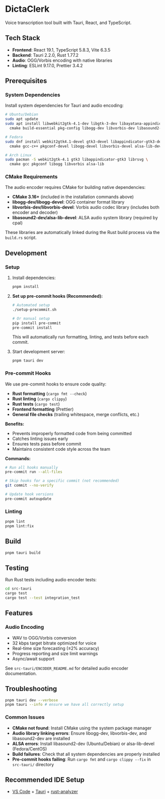 # DictaClerk

Voice transcription tool built with Tauri, React, and TypeScript.

## Tech Stack

- **Frontend**: React 19.1, TypeScript 5.8.3, Vite 6.3.5
- **Backend**: Tauri 2.2.0, Rust 1.77.2
- **Audio**: OGG/Vorbis encoding with native libraries
- **Linting**: ESLint 9.17.0, Prettier 3.4.2

## Prerequisites

### System Dependencies

Install system dependencies for Tauri and audio encoding:

```bash
# Ubuntu/Debian
sudo apt update
sudo apt install libwebkit2gtk-4.1-dev libgtk-3-dev libayatana-appindicator3-dev librsvg2-dev \
  cmake build-essential pkg-config libogg-dev libvorbis-dev libasound2-dev

# Fedora
sudo dnf install webkit2gtk4.1-devel gtk3-devel libappindicator-gtk3-devel librsvg2-devel \
  cmake gcc-c++ pkgconf-devel libogg-devel libvorbis-devel alsa-lib-devel

# Arch Linux
sudo pacman -S webkit2gtk-4.1 gtk3 libappindicator-gtk3 librsvg \
  cmake gcc pkgconf libogg libvorbis alsa-lib
```

### CMake Requirements

The audio encoder requires CMake for building native dependencies:

- **CMake 3.16+** (included in the installation commands above)
- **libogg-dev/libogg-devel**: OGG container format library
- **libvorbis-dev/libvorbis-devel**: Vorbis audio codec library (includes both encoder and decoder)
- **libasound2-dev/alsa-lib-devel**: ALSA audio system library (required by cpal)

These libraries are automatically linked during the Rust build process via the `build.rs` script.

## Development

### Setup

1. Install dependencies:

   ```bash
   pnpm install
   ```

2. **Set up pre-commit hooks (Recommended):**

   ```bash
   # Automated setup
   ./setup-precommit.sh

   # Or manual setup
   pip install pre-commit
   pre-commit install
   ```

   This will automatically run formatting, linting, and tests before each commit.

3. Start development server:

   ```bash
   pnpm tauri dev
   ```

### Pre-commit Hooks

We use pre-commit hooks to ensure code quality:

- **Rust formatting** (`cargo fmt --check`)
- **Rust linting** (`cargo clippy`)
- **Rust tests** (`cargo test`)
- **Frontend formatting** (Prettier)
- **General file checks** (trailing whitespace, merge conflicts, etc.)

**Benefits:**

- Prevents improperly formatted code from being committed
- Catches linting issues early
- Ensures tests pass before commit
- Maintains consistent code style across the team

**Commands:**

```bash
# Run all hooks manually
pre-commit run --all-files

# Skip hooks for a specific commit (not recommended)
git commit --no-verify

# Update hook versions
pre-commit autoupdate
```

### Linting

```bash
pnpm lint
pnpm lint:fix
```

## Build

```bash
pnpm tauri build
```

## Testing

Run Rust tests including audio encoder tests:

```bash
cd src-tauri
cargo test
cargo test --test integration_test
```

## Features

### Audio Encoding

- WAV to OGG/Vorbis conversion
- 32 kbps target bitrate optimized for voice
- Real-time size forecasting (≤2% accuracy)
- Progress reporting and size limit warnings
- Async/await support

See `src-tauri/ENCODER_README.md` for detailed audio encoder documentation.

## Troubleshooting

```bash
pnpm tauri dev --verbose
pnpm tauri --info # ensure we have all correctly setup
```

### Common Issues

- **CMake not found**: Install CMake using the system package manager
- **Audio library linking errors**: Ensure libogg-dev, libvorbis-dev, and libasound2-dev are installed
- **ALSA errors**: Install libasound2-dev (Ubuntu/Debian) or alsa-lib-devel (Fedora/CentOS)
- **Build failures**: Check that all system dependencies are properly installed
- **Pre-commit hooks failing**: Run `cargo fmt` and `cargo clippy --fix` in `src-tauri/` directory

## Recommended IDE Setup

- [VS Code](https://code.visualstudio.com/) + [Tauri](https://marketplace.visualstudio.com/items?itemName=tauri-apps.tauri-vscode) + [rust-analyzer](https://marketplace.visualstudio.com/items?itemName=rust-lang.rust-analyzer)
